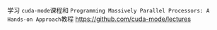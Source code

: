 学习 `cuda-mode`课程和 `Programming Massively Parallel Processors: A Hands-on Approach`教程
https://github.com/cuda-mode/lectures